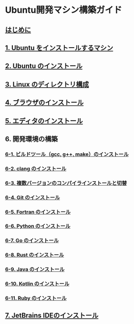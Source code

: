 # Ubuntu開発マシン構築ガイド

## [はじめに](./sections/sec00_introduction.md)

## [1. Ubuntu をインストールするマシン](./sections/sec01_machine.md)

## [2. Ubuntu のインストール](./sections/sec02_install_ubuntu.md)

## [3. Linux のディレクトリ構成](./sections/sec03_linux_directory.md)

## [4. ブラウザのインストール](./sections/sec04_install_browser.md)

## [5. エディタのインストール](./sections/sec05_install_editor.md)

## 6. 開発環境の構築

### [6-1. ビルドツール（gcc, g++, make）のインストール](./sections/sec06-01_install_build_essential.md)

### [6-2. clang のインストール](./sections/sec06-02_install_clang.md)

### [6-3. 複数バージョンのコンパイラインストールと切替](./sections/sec06-03_install_mulitple_version.md)

### [6-4. Git のインストール](./sections/sec06-04_install_git.md)

### [6-5. Fortran のインストール](./sections/sec06-05_install_fortran.md)

### [6-6. Python のインストール](./sections/sec06-06_install_python.md)

### [6-7. Go のインストール](./sections/sec06-07_install_golang.md)

### [6-8. Rust のインストール](./sections/sec06-08_install_rust.md)

### [6-9. Java のインストール](./sections/sec06-09_install_java.md)

### [6-10. Kotlin のインストール](./sections/sec06-10_install_kotlin.md)

### [6-11. Ruby のインストール](./sections/sec06-11_install_ruby.md)

## [7. JetBrains IDEのインストール](./sections/sec07_install_jetbrains.md)
